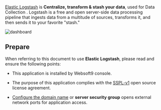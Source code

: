 [Elastic Logstash](https://www.elastic.co/logstash) is **Centralize, transform & stash your data**, used for Data Collection . Logstash is a free and open server-side data processing pipeline that ingests data from a multitude of sources, transforms it, and then sends it to your favorite "stash."


![dashboard](https://libs.websoft9.com/Websoft9/DocsPicture/zh/elk/elk-gui-websoft9.gif)


## Prepare

When referring to this document to use **Elastic Logstash**, please read and ensure the following points:

- This application is installed by Websoft9 console.

- The purpose of this application complies with the [SSPL-v1](https://www.mongodb.com/licensing/server-side-public-license) open source license agreement.

- [Configure the domain name](./domain-set) or **server security group** opens external network ports for application access.